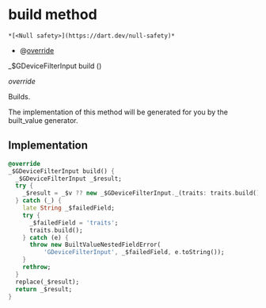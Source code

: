 


# build method




    *[<Null safety>](https://dart.dev/null-safety)*



- @[override](https://api.flutter.dev/flutter/dart-core/override-constant.html)

_$GDeviceFilterInput build
()

_override_



<p>Builds.</p>
<p>The implementation of this method will be generated for you by the
built_value generator.</p>



## Implementation

```dart
@override
_$GDeviceFilterInput build() {
  _$GDeviceFilterInput _$result;
  try {
    _$result = _$v ?? new _$GDeviceFilterInput._(traits: traits.build());
  } catch (_) {
    late String _$failedField;
    try {
      _$failedField = 'traits';
      traits.build();
    } catch (e) {
      throw new BuiltValueNestedFieldError(
          'GDeviceFilterInput', _$failedField, e.toString());
    }
    rethrow;
  }
  replace(_$result);
  return _$result;
}
```







